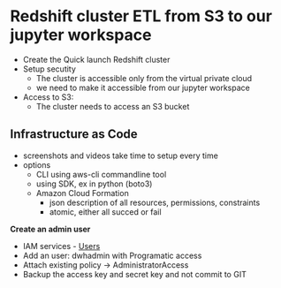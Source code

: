 # Redshift cluster ETL from S3 to our jupyter workspace

- Create the Quick launch Redshift cluster
- Setup secutity
    - The cluster is accessible only from the virtual private cloud
    - we need to make it accessible from our jupyter workspace
- Access to S3:
    - The cluster needs to access an S3 bucket

## Infrastructure as Code

- screenshots and videos take time to setup every time
- options
    - CLI using aws-cli commandline tool
    - using SDK, ex in python (boto3)
    - Amazon Cloud Formation
        - json description of all resources, permissions, constraints
        - atomic, either all succed or fail

**Create an admin user**
- IAM services - [Users](https://console.aws.amazon.com/iam/home?region=us-east-1#/users) 
- Add an user: dwhadmin with Programatic access
- Attach existing policy -> AdministratorAccess
- Backup the access key and secret key and not commit to GIT



